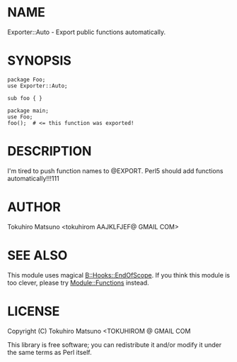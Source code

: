 # NAME

Exporter::Auto - Export public functions automatically.

# SYNOPSIS

    package Foo;
    use Exporter::Auto;

    sub foo { }

    package main;
    use Foo;
    foo();  # <= this function was exported!

# DESCRIPTION

I'm tired to push function names to @EXPORT. Perl5 should add functions automatically!!!111

# AUTHOR

Tokuhiro Matsuno <tokuhirom AAJKLFJEF@ GMAIL COM>

# SEE ALSO

This module uses magical [B::Hooks::EndOfScope](http://search.cpan.org/perldoc?B::Hooks::EndOfScope).
If you think this module is too clever, please try [Module::Functions](http://search.cpan.org/perldoc?Module::Functions) instead.

# LICENSE

Copyright (C) Tokuhiro Matsuno <TOKUHIROM @ GMAIL COM

This library is free software; you can redistribute it and/or modify
it under the same terms as Perl itself.
